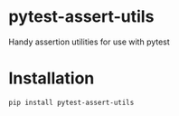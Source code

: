 # pytest-assert-utils

Handy assertion utilities for use with pytest


# Installation

```bash
pip install pytest-assert-utils
```
